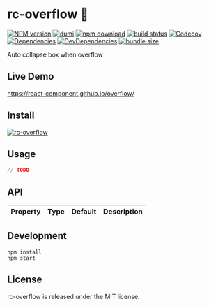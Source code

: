 # rc-overflow 🐾

[![NPM version][npm-image]][npm-url] [![dumi](https://img.shields.io/badge/docs%20by-dumi-blue?style=flat-square)](https://github.com/umijs/dumi) [![npm download][download-image]][download-url] [![build status][github-actions-image]][github-actions-url] [![Codecov][codecov-image]][codecov-url] [![Dependencies][david-image]](david-url) [![DevDependencies][david-dev-image]][david-dev-url] [![bundle size][bundlephobia-image]][bundlephobia-url]

[npm-image]: http://img.shields.io/npm/v/rc-overflow.svg?style=flat-square
[npm-url]: http://npmjs.org/package/rc-overflow
[github-actions-image]: https://github.com/react-component/overflow/workflows/CI/badge.svg
[github-actions-url]: https://github.com/react-component/overflow/actions
[codecov-image]: https://img.shields.io/codecov/c/github/react-component/overflow/master.svg?style=flat-square
[codecov-url]: https://codecov.io/gh/react-component/overflow/branch/master
[david-url]: https://david-dm.org/react-component/overflow
[david-image]: https://david-dm.org/react-component/overflow/status.svg?style=flat-square
[david-dev-url]: https://david-dm.org/react-component/overflow?type=dev
[david-dev-image]: https://david-dm.org/react-component/overflow/dev-status.svg?style=flat-square
[download-image]: https://img.shields.io/npm/dm/rc-overflow.svg?style=flat-square
[download-url]: https://npmjs.org/package/rc-overflow
[bundlephobia-url]: https://bundlephobia.com/result?p=rc-overflow
[bundlephobia-image]: https://badgen.net/bundlephobia/minzip/rc-overflow

Auto collapse box when overflow

## Live Demo

https://react-component.github.io/overflow/

## Install

[![rc-overflow](https://nodei.co/npm/rc-overflow.png)](https://npmjs.org/package/rc-overflow)

## Usage

```ts
// TODO
```

## API

| Property | Type | Default | Description |
| -------- | ---- | ------- | ----------- |

## Development

```
npm install
npm start
```

## License

rc-overflow is released under the MIT license.
